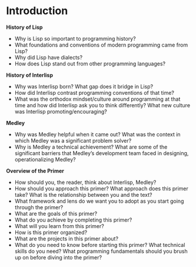 # Introduction

**History of Lisp**

* Why is Lisp so important to programming history?
* What foundations and conventions of modern programming came from Lisp?
* Why did Lisp have dialects?
* How does Lisp stand out from other programming languages?

**History of Interlisp**

* Why was Interlisp born? What gap does it bridge in Lisp?
* How did Interlisp contrast programming conventions of that time?
* What was the orthodox mindset/culture around programming at that time and how did Interlisp ask you to think differently? What new culture was Interlisp promoting/encouraging?

**Medley**

* Why was Medley helpful when it came out? What was the context in which Medley was a significant problem solver?
* Why is Medley a technical achievement? What are some of the significant barriers that Medley’s development team faced in designing, operationalizing Medley?

**Overview of the Primer**

* How should you, the reader, think about Interlisp, Medley?
* How should you approach this primer? What approach does this primer take? What is the relationship between you and the text?
* What framework and lens do we want you to adopt as you start going through the primer?
* What are the goals of this primer?
* What do you achieve by completing this primer?
* What will you learn from this primer?
* How is this primer organized?
* What are the projects in this primer about?
* What do you need to know before starting this primer? What technical skills do you need? What programming fundamentals should you brush up on before diving into the primer?

